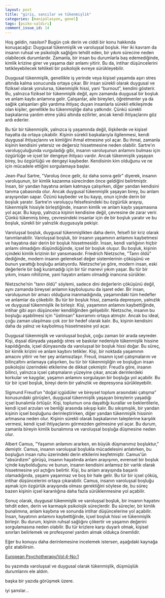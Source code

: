 ```yaml
---
layout: post
title: "giriş, sancılar ve tükenmişlik"
categories: [manipülasyon, genel]
tags: [psiko-saldırı]
comment_issue_id: 14
---
```


Hoş geldin, nasılsın? Bugün çok derin ve ciddi bir konu hakkında konuşacağız: Duygusal tükenmişlik ve varoluşsal boşluk. Her iki kavram da insanın ruhsal ve psikolojik sağlığını tehdit eden, bir yıkım sürecine neden olabilecek durumlardır. Zamanla, bir insan bu durumlarla baş edemediğinde, kimlik krizine girer ve yaşama dair anlamı yitirir. Bu da, intihar düşüncelerini tetikleyebilecek tehlikeli bir psikolojik evreye sürükleyebilir.

Duygusal tükenmişlik, genellikle iş yerinde veya kişisel yaşamda aşırı stres altında kalma sonucunda ortaya çıkar. Bir insan sürekli olarak duygusal ve fiziksel olarak yorulursa, tükenmişlik hissi, yani “burnout”, kendini gösterir. Bu, yalnızca fiziksel bir tükenmişlik değil, aynı zamanda duygusal bir boşluk ve anlam kaybı anlamına gelir. Çalışanlar, aile bireyleri, öğretmenler ya da sağlık çalışanları gibi yardıma ihtiyaç duyan insanlarla sürekli etkileşimde olan kişiler, genellikle bu tükenmişliğe daha yatkındır. Çünkü sürekli başkalarına yardım etme yükü altında ezilirler, ancak kendi ihtiyaçlarını göz ardı ederler.

Bu tür bir tükenmişlik, yalnızca iş yaşamında değil, ilişkilerde ve kişisel hayatta da ortaya çıkabilir. Kişinin sürekli başkalarıyla ilgilenmesi, kendi duygusal ihtiyaçlarını ve kimliğini ihmal etmesine yol açar. Bu ihmal, zamanla kişinin kendisini yetersiz ve değersiz hissetmesine neden olabilir. Sartre’ın varoluşçuluğunda vurguladığı gibi, insanın varoluşunun anlamını bulması için özgürlüğe ve içsel bir dengeye ihtiyacı vardır. Ancak tükenmişlik yaşayan birey, bu özgürlüğü ve dengeyi kaybeder. Kendisinin kim olduğunu ve ne için mücadele ettiğini sorgulamaya başlar.

Jean-Paul Sartre, "Varoluş önce gelir, öz daha sonra gelir" diyerek, insanın varoluşunun, bir kimlik kazanma sürecinden önce geldiğini belirtmiştir. İnsan, bir yandan hayatına anlam katmaya çalışırken, diğer yandan kendisini tanıma çabasında olur. Ancak duygusal tükenmişlik yaşayan birey, bu anlam arayışından sapar. Özünü kaybeder ve bu kayıp, onun içinde derin bir boşluk yaratır. Sartre’ın varoluşçu felsefesindeki bu özgürlük arayışı, tükenmişlik hissiyle birleştiğinde, insanın kimlik ve anlam kaybı yaşamasına yol açar. Bu kayıp, yalnızca kişinin kendisine değil, çevresine de zarar verir. Çünkü tükenmiş birey, çevresindeki insanlar için de bir boşluk yaratır ve bu boşluk, sürekli bir yalnızlık duygusuyla pekişir.

Varoluşsal boşluk, duygusal tükenmişlikten daha derin, felsefi bir kriz olarak tanımlanabilir. Varoluşsal boşluk, bir insanın yaşamının anlamını kaybetmesi ve hayatına dair derin bir boşluk hissetmesidir. İnsan, kendi varlığının hiçbir anlamı olmadığını düşündüğünde, içsel bir boşluk oluşur. Bu boşluk, kişinin içindeki kimlik krizinin bir yansımasıdır. Friedrich Nietzsche, "Tanrı öldü" dediğinde, modern insanın geleneksel değer sistemlerinin çöküşünü ve bunun yarattığı boşluğu anlatıyordu. Nietzsche’ye göre, modern insan, eski değerlerle bir bağ kuramadığı için bir tür manevi yıkım yaşar. Bu tür bir yıkım, insanı nihilizme, yani hayatın anlamı olmadığı inancına sürükler.

Nietzsche’nin "tanrı öldü" söylemi, sadece dini değerlerin çöküşünü değil, aynı zamanda bireysel anlamın kayboluşunu da işaret eder. Bir insan, varoluşunun bir amacı olduğuna inanmadığında, yaşamındaki tüm hedefler ve anlamlar da çökebilir. Bu tür bir boşluk hissi, zamanla depresyon, yalnızlık ve duygusal tükenmişlik ile birleşir. Kişi, yaşamının anlamını kaybettiğinde, intihar gibi aşırı düşünceler kendiliğinden gelişebilir. Nietzsche, insanın bu boşluğu aşabilmesi için "üstinsan" kavramını ortaya atmıştır. Ancak bu ideal, çoğu zaman ulaşılması çok zor bir hedef olarak kalır. Bu, kişinin kendisini daha da yalnız ve kaybolmuş hissetmesine yol açar.

Duygusal tükenmişlik ve varoluşsal boşluk, çoğu zaman bir arada seyreder. Kişi, dışsal dünyada yaşadığı stres ve baskılar nedeniyle tükenmişlik hissine kapıldığında, içsel dünyasında da varoluşsal bir boşluk hissi doğar. Bu süreç, bir kimlik krizini ve anlam kaybını tetikler. Kişi, bir noktada yaşamının amacını yitirir ve her şey anlamsızlaşır. Freud, insanın içsel çatışmalarını ve bilinçaltını anlamaya çalışırken, bu tür bir tükenmişliğin ve boşluğun insan psikolojisi üzerindeki etkilerine de dikkat çekmiştir. Freud’a göre, insanın bilinci, yalnızca içsel çatışmaların yüzeyine çıkar, ancak derinlerdeki korkular ve kaygılar, yaşamın anlamını sorgulayan bir boşluğa yol açabilir. Bu tür bir içsel boşluk, bireyi derin bir yalnızlık ve depresyona sürükleyebilir.

Sigmund Freud’un "doğal içgüdüler ve bireysel toplum arasındaki çatışma" konusundaki görüşleri, duygusal tükenmişlik yaşayan bireylerin yaşadığı içsel bunalımla örtüşür. Kişi, toplumun ona dayattığı kurallar ve beklentilerle, kendi içsel arzuları ve benliği arasında sıkışıp kalır. Bu sıkışmışlık, bir yandan kişinin içsel boşluğunu derinleştirirken, diğer yandan tükenmişlik hissinin artmasına neden olur. Kişinin sürekli olarak başkalarının taleplerine karşılık vermesi, kendi içsel ihtiyaçlarını görmezden gelmesine yol açar. Bu durum, zamanla bireyin kimlik bunalımına ve varoluşsal boşluğa düşmesine neden olur.

Albert Camus, "Yaşamın anlamını ararken, en büyük düşmanımız boşluktur," demiştir. Camus, insanın varoluşsal boşlukla mücadelesini anlatırken, bu boşluğun insan ruhu üzerindeki derin etkilerini keşfetmiştir. Camus'ün "absürdizm" görüşü, insanın hayatında anlam arayışının, evrensel bir boşluk içinde kaybolduğunu ve bunun, insanın kendisini anlamsız bir varlık olarak hissetmesine yol açtığını belirtir. Kişi, bu anlam arayışında başarılı olamadığında, yaşamı yaşanmaz ve boş bir hale gelir. Bu tür bir içsel çöküş, intihar düşüncelerini ortaya çıkarabilir. Camus, insanın varoluşsal boşluğu aşmak için özgürlük arayışında olması gerektiğini söylese de, bu süreç bazen kişinin içsel karanlığına daha fazla sürüklenmesine yol açabilir.

Sonuç olarak, duygusal tükenmişlik ve varoluşsal boşluk, bir insanın hayatını tehdit eden, derin ve karmaşık psikolojik süreçlerdir. Bu süreçler, bir kimlik bunalımına, anlam kaybına ve sonunda intihar düşüncelerine yol açabilir. İnsan, hayatının anlamını kaybettiğinde, içsel boşluk hissi ve tükenmişlik birleşir. Bu durum, kişinin ruhsal sağlığını çökertir ve yaşamın değerini sorgulamasına neden olabilir. Bu tür krizlere karşı duyarlı olmak, kişisel sınırları belirlemek ve profesyonel yardım almak oldukça önemlidir.

Eğer bu konuyu daha derinlemesine incelemek istersen, aşağıdaki kaynağa göz atabilirsin.

[European Psychotherapy/Vol:4-No:1](https://laengle.info/userfile/doc/Burnout---EP-03.pdf)

bu yazımda varoluşsal ve duygusal olarak tükenmişlik, düşmüşlük durumlarını ele aldım.

başka bir yazıda görüşmek üzere.

iyi şanslar...
